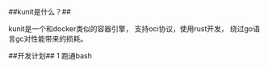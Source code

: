 ##kunit是什么？##

  kunit是一个和docker类似的容器引擎， 支持oci协议，使用rust开发， 绕过go语言gc对性能带来的损耗。
  

##开发计划##
  1  跑通bash
